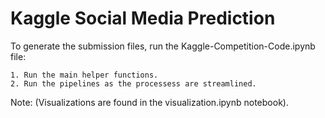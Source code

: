 # Kaggle Social Media Prediction

To generate the submission files, run the Kaggle-Competition-Code.ipynb file:

    1. Run the main helper functions.
    2. Run the pipelines as the processess are streamlined.
    
Note: (Visualizations are found in the visualization.ipynb notebook). 

